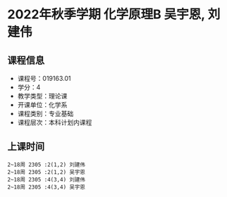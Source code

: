 # 2022年秋季学期 化学原理B 吴宇恩, 刘建伟






## 课程信息

- 课程号：019163.01
- 学分：4
- 教学类型：理论课
- 开课单位：化学系
- 课程类别：专业基础
- 课程层次：本科计划内课程

## 上课时间

```
2~18周 2305 :2(1,2) 刘建伟
2~18周 2305 :2(1,2) 吴宇恩
2~18周 2305 :4(3,4) 刘建伟
2~18周 2305 :4(3,4) 吴宇恩
```

